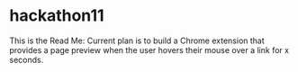 # hackathon11

This is the Read Me:
Current plan is to build a Chrome extension that provides a page preview when the user hovers their mouse over a link for x seconds.
